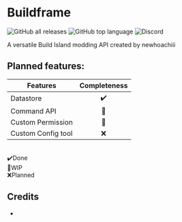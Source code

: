# Buildframe

![GitHub all releases](https://img.shields.io/github/downloads/Ncursor/buildframe/total?style=for-the-badge&color=%23a4ff94) 
![GitHub top language](https://img.shields.io/github/languages/top/Ncursor/buildframe?style=for-the-badge) 
![Discord](https://img.shields.io/discord/748269562759348304?style=for-the-badge&logo=discord&label=Build%20Island)

A versatile Build Island modding API created by newhoachiii

## Planned features:

|Features          |Completeness|
|------------------|:----------:|
|Datastore         |✔️|
|Command API       |🔨|
|Custom Permission |🔨|
|Custom Config tool|❌|
<br>
✔️Done <br>
🔨WIP <br>
❌Planned <br>

## Credits
-
